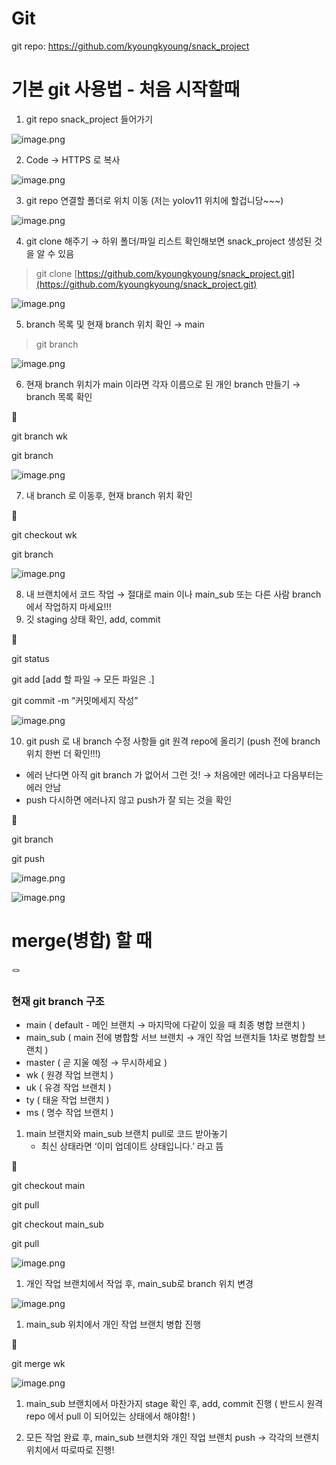# Git

git repo: https://github.com/kyoungkyoung/snack_project

# **기본 git 사용법 - 처음 시작할때**

1. git repo snack_project 들어가기

![image.png](Git%2011b628471e8480fcaae4fd49616f2b3f/image.png)

2. Code → HTTPS 로 복사

![image.png](Git%2011b628471e8480fcaae4fd49616f2b3f/image%201.png)

3. git repo 연결할 폴더로 위치 이동 (저는 yolov11 위치에 할겁니당~~~)

![image.png](Git%2011b628471e8480fcaae4fd49616f2b3f/image%202.png)

4. git clone 해주기 → 하위 폴더/파일 리스트 확인해보면 snack_project 생성된 것을 알 수 있음

> git clone [https://github.com/kyoungkyoung/snack_project.git](https://github.com/kyoungkyoung/snack_project.git)

![image.png](Git%2011b628471e8480fcaae4fd49616f2b3f/image%203.png)

5. branch 목록 및 현재 branch 위치 확인 → main

> git branch

![image.png](Git%2011b628471e8480fcaae4fd49616f2b3f/image%204.png)

6. 현재 branch 위치가 main 이라면 각자 이름으로 된 개인 branch 만들기 → branch 목록 확인

<aside>
📌

git branch wk

git branch

</aside>

![image.png](Git%2011b628471e8480fcaae4fd49616f2b3f/image%205.png)

7. 내 branch 로 이동후, 현재 branch 위치 확인

<aside>
📌

git checkout wk

git branch

</aside>

![image.png](Git%2011b628471e8480fcaae4fd49616f2b3f/image%206.png)

8. 내 브랜치에서 코드 작업 → 절대로 main 이나 main_sub 또는 다른 사람 branch 에서 작업하지 마세요!!!
9. 깃 staging 상태 확인, add, commit

<aside>
📌

git status

git add [add 할 파일 → 모든 파일은 .]

git commit -m “커밋메세지 작성”

</aside>

![image.png](Git%2011b628471e8480fcaae4fd49616f2b3f/image%207.png)

10. git push 로 내 branch 수정 사항들 git 원격 repo에 올리기 (push 전에 branch 위치 한번 더 확인!!!)

- 에러 난다면 아직 git branch 가 없어서 그런 것! → 처음에만 에러나고 다음부터는 에러 안남
- push 다시하면 에러나지 않고 push가 잘 되는 것을 확인

<aside>
📌

git branch

git push

</aside>

![image.png](Git%2011b628471e8480fcaae4fd49616f2b3f/image%208.png)

![image.png](Git%2011b628471e8480fcaae4fd49616f2b3f/image%209.png)

# merge(병합) 할 때

<aside>
🪢

### 현재 git branch 구조

- main ( default - 메인 브랜치 → 마지막에 다같이 있을 때 최종 병합 브랜치 )
- main_sub ( main 전에 병합할 서브 브랜치 → 개인 작업 브랜치들 1차로 병합할 브랜치 )
- master ( 곧 지울 예정 → 무시하세요 )
- wk ( 원경 작업 브랜치 )
- uk ( 유경 작업 브랜치 )
- ty ( 태윤 작업 브랜치 )
- ms ( 명수 작업 브랜치 )
</aside>

1. main 브랜치와 main_sub 브랜치 pull로 코드 받아놓기
   - 최신 상태라면 ‘이미 업데이트 상태입니다.’ 라고 뜸

<aside>
📌

git checkout main

git pull

git checkout main_sub

git pull

</aside>

![image.png](Git%2011b628471e8480fcaae4fd49616f2b3f/image%2010.png)

1. 개인 작업 브랜치에서 작업 후, main_sub로 branch 위치 변경

![image.png](Git%2011b628471e8480fcaae4fd49616f2b3f/image%2011.png)

1. main_sub 위치에서 개인 작업 브랜치 병합 진행

<aside>
📌

git merge wk

</aside>

![image.png](Git%2011b628471e8480fcaae4fd49616f2b3f/image%2012.png)

1. main_sub 브랜치에서 마찬가지 stage 확인 후, add, commit 진행 ( 반드시 원격 repo 에서 pull 이 되어있는 상태에서 해야함! )

1. 모든 작업 완료 후, main_sub 브랜치와 개인 작업 브랜치 push → 각각의 브랜치 위치에서 따로따로 진행!

